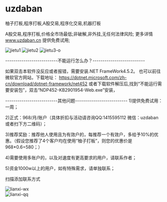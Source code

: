 # uzdaban
柚子打板,程序打板,A股交易,程序化交易,机器打板

A股交易,程序打板,价格全市场最低;非破解,非外挂,无任何法律风险;
更多详情 www.uzdaban.cn  提供免费试用;

![jietu1](https://user-images.githubusercontent.com/477210/215307515-2c8ea785-7573-4b90-a138-3ef7dcf67930.jpg)
![jietu2](https://user-images.githubusercontent.com/477210/215307518-393362e8-4db7-42f5-87c8-679a884196b5.jpg)
![jietu3-o](https://user-images.githubusercontent.com/477210/215307530-359e8da6-6c7d-4ae8-b7f7-e5fb7c75bfb8.png)



--------------------------不能运行怎么办？--------------------------

如果双击本软件没反应或者报错，需要安装.NET FrameWork4.5.2。
也可以前往微软官方网站，下载地址：
https://dotnet.microsoft.com/zh-cn/download/dotnet-framework/net452 
或者下载软件解压后,找到“不能运行需要安装包”，双击“NDP452-KB2901954-Web.exe”安装，


--------------------------其他问题--------------------------
1)提供免费试用：一周；

2)正式：968/月/账户（具体折扣与活动请咨询QQ:1415595112 微信：uzdaban 或者扫下方二维码）；

3)推荐奖励：推荐他人使用且为有效户的，每推荐一个有效户，多给予10%的优惠。（假设您推荐了4个客户均在使用“柚子打板”，则您的优惠价是968*0.6=580；）

4)需要使用多账户的，以及对速度有更高要求的用户，请联系作者；

5)资金1000w以上的用户，如有特殊需求，请单独联系；


扫描添加联系方式

![lianxi-wx](https://user-images.githubusercontent.com/477210/215307773-4a454f28-1f0b-43fb-b7ce-cfc58568d84a.jpeg)  
![lianxi-qq](https://user-images.githubusercontent.com/477210/215307767-f109f918-7754-4b1f-880a-e6a46e2708f7.jpeg)



